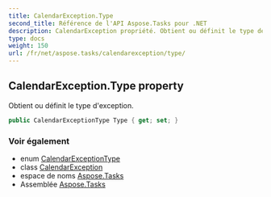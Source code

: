 ```yaml
---
title: CalendarException.Type
second_title: Référence de l'API Aspose.Tasks pour .NET
description: CalendarException propriété. Obtient ou définit le type dexception.
type: docs
weight: 150
url: /fr/net/aspose.tasks/calendarexception/type/
---
```

## CalendarException.Type property

Obtient ou définit le type d'exception.

```csharp
public CalendarExceptionType Type { get; set; }
```

### Voir également

* enum [CalendarExceptionType](../../calendarexceptiontype/)
* class [CalendarException](../)
* espace de noms [Aspose.Tasks](../../calendarexception/)
* Assemblée [Aspose.Tasks](../../../)


